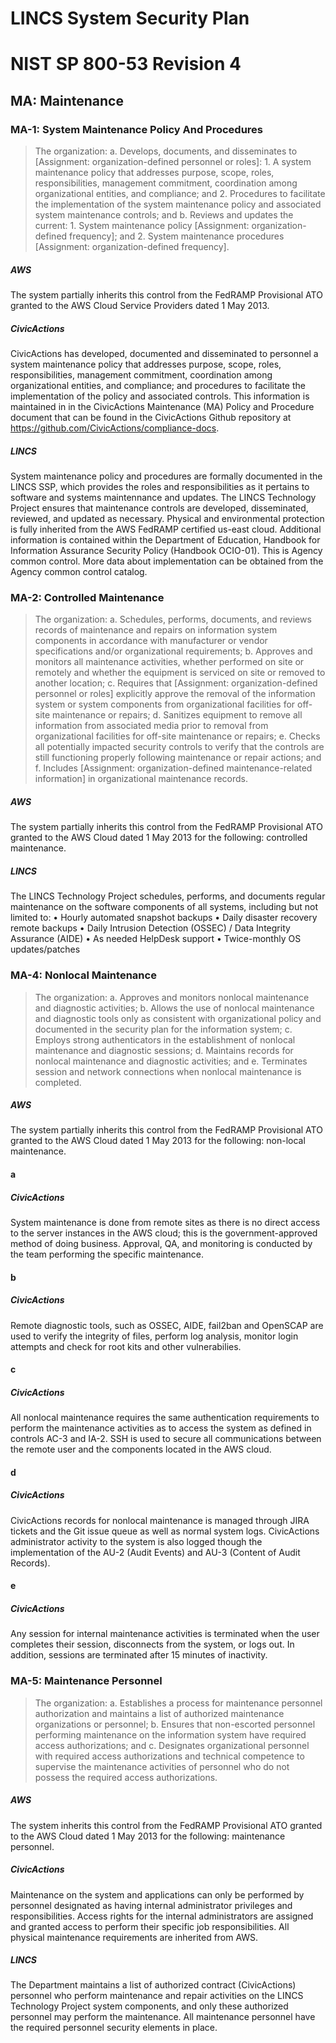 # LINCS System Security Plan

# NIST SP 800-53 Revision 4

## MA: Maintenance

### MA-1: System Maintenance Policy And Procedures

> The organization:
>   a.  Develops, documents, and disseminates to [Assignment: organization-defined
> personnel or roles]:
>     1.  A system maintenance policy that addresses purpose, scope, roles, responsibilities,
> management commitment, coordination among organizational entities, and compliance; and
>     2.  Procedures to facilitate the implementation of the system maintenance
> policy and associated system maintenance controls; and
>   b.  Reviews and updates the current:
>     1.  System maintenance policy [Assignment: organization-defined frequency];
> and
>     2.  System maintenance procedures [Assignment: organization-defined frequency].

##### AWS

The system partially inherits this control from the FedRAMP Provisional ATO granted to the AWS Cloud Service Providers dated 1 May 2013.


##### CivicActions

CivicActions has developed, documented and disseminated to personnel a system maintenance policy that addresses purpose, scope, roles, responsibilities, management commitment, coordination among organizational entities, and compliance; and procedures to facilitate the implementation of the policy and associated controls. This information is maintained in in the CivicActions Maintenance (MA) Policy and Procedure document that can be found in the CivicActions Github repository at <https://github.com/CivicActions/compliance-docs>.


##### LINCS

System maintenance policy and procedures are formally documented in the LINCS SSP, which provides the roles and responsibilities as it pertains to software and systems maintennance and updates. The LINCS Technology Project ensures that maintenance controls are developed, disseminated, reviewed, and updated as necessary.
Physical and environmental protection is fully inherited from the AWS FedRAMP certified us-east cloud.
Additional information is contained within the Department of Education, Handbook for Information Assurance Security Policy (Handbook OCIO-01).
This is Agency common control. More data about implementation can be obtained from the Agency common control catalog.


### MA-2: Controlled Maintenance

> The organization:
>   a.  Schedules, performs, documents, and reviews records of maintenance and repairs
> on information system components in accordance with manufacturer or vendor specifications and/or organizational requirements;
>   b.  Approves and monitors all maintenance activities, whether performed on site
> or remotely and whether the equipment is serviced on site or removed to another location;
>   c.  Requires that [Assignment: organization-defined personnel or roles] explicitly
> approve the removal of the information system or system components from organizational facilities for off-site maintenance or repairs;
>   d.  Sanitizes equipment to remove all information from associated media prior
> to removal from organizational facilities for off-site maintenance or repairs;
>   e.  Checks all potentially impacted security controls to verify that the controls
> are still functioning properly following maintenance or repair actions; and
>   f.  Includes [Assignment: organization-defined maintenance-related information]
> in organizational maintenance records.

##### AWS

The system partially inherits this control from the FedRAMP Provisional ATO granted to the AWS Cloud dated 1 May 2013 for the following: controlled maintenance.


##### LINCS

The LINCS Technology Project schedules, performs, and documents regular maintenance on the software components of all systems, including but not limited to:
• Hourly automated snapshot backups
• Daily disaster recovery remote backups
• Daily Intrusion Detection (OSSEC) / Data Integrity Assurance (AIDE)
• As needed HelpDesk support
• Twice-monthly OS updates/patches


### MA-4: Nonlocal Maintenance

> The organization:
>   a.  Approves and monitors nonlocal maintenance and diagnostic activities;
>   b.  Allows the use of nonlocal maintenance and diagnostic tools only as consistent
> with organizational policy and documented in the security plan for the information system;
>   c.  Employs strong authenticators in the establishment of nonlocal maintenance
> and diagnostic sessions;
>   d.  Maintains records for nonlocal maintenance and diagnostic activities; and
>   e.  Terminates session and network connections when nonlocal maintenance is
> completed.

##### AWS

The system partially inherits this control from the FedRAMP Provisional ATO granted to the AWS Cloud dated 1 May 2013 for the following: non-local maintenance.


#### a

##### CivicActions

System maintenance is done from remote sites as there is no direct access to the server instances in the AWS cloud; this is the government-approved method of doing business. Approval, QA, and monitoring is conducted by the team performing the specific maintenance.


#### b

##### CivicActions

Remote diagnostic tools, such as OSSEC, AIDE, fail2ban and OpenSCAP are used to verify the integrity of files, perform log analysis, monitor login attempts and check for root kits and other vulnerabilies.


#### c

##### CivicActions

All nonlocal maintenance requires the same authentication requirements to perform the maintenance activities as to access the system as defined in controls AC-3 and IA-2. SSH is used to secure all communications between the remote user and the components located in the AWS cloud.


#### d

##### CivicActions

CivicActions records for nonlocal maintenance is managed through JIRA tickets and the Git issue queue as well as normal system logs. CivicActions administrator activity to the system is also logged though the implementation of the AU-2 (Audit Events) and AU-3 (Content of Audit Records).


#### e

##### CivicActions

Any session for internal maintenance activities is terminated when the user completes their session, disconnects from the system, or logs out. In addition, sessions are terminated after 15 minutes of inactivity.


### MA-5: Maintenance Personnel

> The organization:
>   a.  Establishes a process for maintenance personnel authorization and maintains
> a list of authorized maintenance organizations or personnel;
>   b.  Ensures that non-escorted personnel performing maintenance on the information
> system have required access authorizations; and
>   c.  Designates organizational personnel with required access authorizations
> and technical competence to supervise the maintenance activities of personnel who do not possess the required access authorizations.

##### AWS

The system inherits this control from the FedRAMP Provisional ATO granted to the AWS Cloud dated 1 May 2013 for the following: maintenance personnel.


##### CivicActions

Maintenance on the system and applications can only be performed by personnel designated as having internal administrator privileges and responsibilities.  Access rights for the internal administrators are assigned and granted access to perform their specific job responsibilities. All physical maintenance requirements are inherited from AWS.


##### LINCS

The Department maintains a list of authorized contract (CivicActions) personnel who perform maintenance and repair activities on the LINCS Technology Project system components, and only these authorized personnel may perform the maintenance. All maintenance personnel have the required personnel security elements in place.



